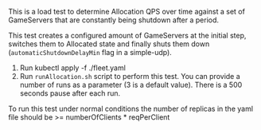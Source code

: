 This is a load test to determine Allocation QPS over time against a set of GameServers that are constantly being shutdown after a period.

This test creates a configured amount of GameServers at the initial step, switches them to Allocated state and finally shuts them down (`automaticShutdownDelayMin` flag in a simple-udp).

1) Run kubectl apply -f ./fleet.yaml
2) Run `runAllocation.sh` script to perform this test. You can provide a number of runs as a parameter (3 is a default value). There is a 500 seconds pause after each run.

To run this test under normal conditions the number of replicas in the yaml file should be >= numberOfClients * reqPerClient
